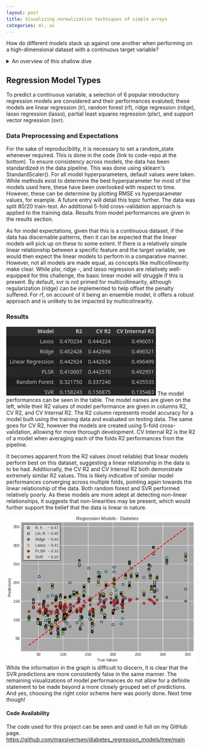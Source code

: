 ```yaml
---
layout: post
title: Visualizing normalization techniques of simple arrays
categories: ml, ai
---
```


How do different models stack up against one another when performing on a high-dimensional dataset with a continuous target variable?

<details>
  <summary>An overview of this shallow dive</summary>

A dataset provided by sk-learn is used to evaluate the performance across a handful of introductory machine learning models. The dataset consists of 442 observations and 10 predictor features, and a target variable. K-Fold cross-validation is employed to provide a more robust evaluation of model performance, however it is necessary to note that it does not return a singular model. In situations with smaller datasets, this can test against random variation in the data split (training/testing).

</details>

## Regression Model Types

To predict a continuous variable, a selection of 6 popular introductory regression models are considered and their performances evaluted; these models are linear regression (lr), random forest (rf), ridge regression (ridge), lasso regression (lasso), partial least squares regression (plsr), and support vector regression (svr).

### Data Preprocessing and Expectations

For the sake of reproducibility, it is necessary to set a random_state whenever required. This is done in the code (link to code-repo at the bottom). To ensure consistency across models, the data has been standardized in the data pipeline. This was done using sklearn's StandardScaler(). For all model hyperparameters, default values were taken. While methods exist to determine the best hyperparameter for most of the models used here, these have been overlooked with respect to time. However, these can be determine by plotting RMSE vs hyperparameter values, for example. A future entry will detail this topic further. The data was split 80/20 train-test. An additional 5-fold cross-validation approach is applied to the training data. Results from model performances are given in the results section.

As for model expectations, given that this is a continuous dataset, if the data has discernable patterns, then it can be expected that the linear models will pick up on these to some extent. If there is a relatively simple linear relationship between a specific feature and the target variable, we would then expect the linear models to perform in a comparative manner. However, not all models are made equal, as concepts like multicollinearity make clear. While plsr, ridge -, and lasso regression are relatively well-equipped for this challenge, the basic linear model will struggle if this is present. By default, svr is not primed for multicollinearity, although regularization (ridge) can be implemented to help offset the penalty suffered. For rf, on account of it being an ensemble model, it offers a robust approach and is unlikely to be impacted by multicolinearity.

### Results

![Diabetes Model Performances](/assets/blog_posts/aug24_diabetes/r2_table.png)
The model performances can be seen in the table. The model names are given on the left, while their R2 values of model performance are given in columns R2, CV R2, and CV Internal R2. The R2 column represents model accuracy for a model built using the training data and evaluated on testing data. The same goes for CV R2, however the models are created using 5-fold cross-validation, allowing for more thorough development. CV Internal R2 is the R2 of a model when averaging each of the folds R2 performances from the pipeline.

It becomes apparent from the R2 values (most reliable) that linear models perform best on this dataset, suggesting a linear relationship in the data is to be had. Additionally, the CV R2 and CV Internal R2 both demonstrate extremely similar R2 values. This is likely indicative of similar model performances converging across multiple folds, pointing again towards the linear relationship of the data. Both random forest and SVR performed relatively poorly. As these models are more adept at detecting non-linear relationships, it suggests that non-linearities may be present, which would further support the belief that the data is linear in nature.

![Diabetes Graph](/assets/blog_posts/aug24_diabetes/diabetes_model_graph.png)
While the information in the graph is difficult to discern, it is clear that the SVR predictions are more consistently false in the same manner. The remaining visualizations of model performances do not allow for a definite statement to be made beyond a more closely grouped set of predictions. And yes, choosing the right color scheme here was poorly done. Next time though!



#### Code Availability

The code used for this project can be seen and used in full on my GitHub page.
https://github.com/maxsivertsen/diabetes_regression_models/tree/main